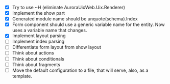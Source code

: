 - [x] Try to use ~H (eliminate AuroraUixWeb.Uix.Renderer)
- [x] Implement the show part
- [x] Generated module name should be unquote(schema).Index
- [x] Form component should use a generic variable name for the entity. Now uses a variable name that changes.
- [x] Implement layout parsing
- [ ] Implement index parsing
- [ ] Differentiate form layout from show layout 
- [ ] Think about actions
- [ ] Think about conditionals
- [ ] Think about fragments
- [ ] Move the default configuration to a file, that will serve, also, as a template.
